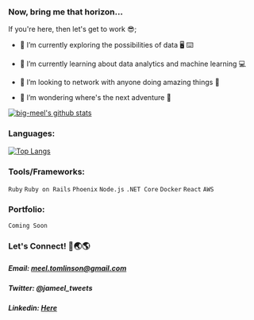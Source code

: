 ### Now, bring me that horizon...

If you're here, then let's get to work 😎;

- 🔭 I’m currently exploring the possibilities of data :desktop_computer: :keyboard:

- 🌱 I’m currently learning about data analytics and machine learning :computer:

- 👯 I’m looking to network with anyone doing amazing things :handshake:

- 🤔 I’m wondering where's the next adventure  :thinking:


[![big-meel's github stats](https://github-readme-stats.vercel.app/api?username=big-meel&show_icons=true&hide_border=true&theme=radical)](https://github.com/anuraghazra/github-readme-stats)


### Languages:

[![Top Langs](https://github-readme-stats.vercel.app/api/top-langs/?username=big-meel&layout=compact&hide_border=true&theme=radical)](https://github.com/anuraghazra/github-readme-stats)


### Tools/Frameworks:
`Ruby`
`Ruby on Rails`
`Phoenix`
`Node.js`
`.NET Core`
`Docker`
`React`
`AWS`

### Portfolio:
`Coming Soon`

### Let's Connect! 🔗🌏🌎
##### Email: meel.tomlinson@gmail.com
##### Twitter: @jameel_tweets
##### Linkedin: [Here](https://www.linkedin.com/in/jameel-tomlinson-7b3379203/)




